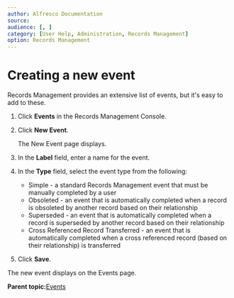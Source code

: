 ```yaml
---
author: Alfresco Documentation
source: 
audience: [, ]
category: [User Help, Administration, Records Management]
option: Records Management
---
```


# Creating a new event

Records Management provides an extensive list of events, but it's easy to add to these.

1.  Click **Events** in the Records Management Console.

2.  Click **New Event**.

    The New Event page displays.

3.  In the **Label** field, enter a name for the event.

4.  In the **Type** field, select the event type from the following:

    -   Simple - a standard Records Management event that must be manually completed by a user
    -   Obsoleted - an event that is automatically completed when a record is obsoleted by another record based on their relationship
    -   Superseded - an event that is automatically completed when a record is superseded by another record based on their relationship
    -   Cross Referenced Record Transferred - an event that is automatically completed when a cross referenced record \(based on their relationship\) is transferred
5.  Click **Save**.


The new event displays on the Events page.

**Parent topic:**[Events](../concepts/rm-events-intro.md)

